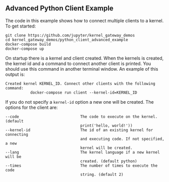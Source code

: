 ## Advanced Python Client Example

The code in this example shows how to connect multiple clients to a kernel. To get started:

```
git clone https://github.com/jupyter/kernel_gateway_demos
cd kernel_gateway_demos/python_client_advanced_example
docker-compose build
docker-compose up
```

On startup there is a kernel and client created. When the kernels is created, the kernel id and a command to connect 
another client is printed. You should use this command in another terminal window. An example of this output is:

```
Created kernel KERNEL_ID. Connect other clients with the following command:
           docker-compose run client --kernel-id=KERNEL_ID
```

If you do not specify a `kernel-id` option a new one will be created. The options for the client are:

```
--code                           The code to execute on the kernel. (default
                                 print('hello, world!'))
--kernel-id                      The id of an existing kernel for connecting
                                 and executing code. If not specified, a new
                                 kernel will be created.
--lang                           The kernel language if a new kernel will be
                                 created. (default python)
--times                          The number of times to execute the code
                                 string. (default 2)
```

